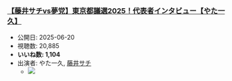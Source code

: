 ### [【藤井サチvs夢党】東京都議選2025！代表者インタビュー【やた一久】](https://www.youtube.com/watch?v=UPYQsqANtYo)
-   公開日: 2025-06-20
-   視聴数: 20,885
-   **いいね数: 1,104**
-   出演者: やた一久, [藤井サチ](/rehacq_fan/people/藤井サチ "wikilink")
    - [![](https://img.youtube.com/vi/UPYQsqANtYo/hqdefault.jpg)](https://www.youtube.com/watch?v=UPYQsqANtYo)
